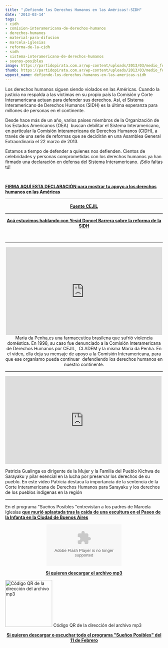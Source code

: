 ```yaml
---
title: "¡Defiende los Derechos Humanos en las Américas!-SIDH"
date: '2013-03-14'
tags:
- cidh
- comision-interamericana-de-derechos-humanos
- derechos-humanos
- material-para-difusion
- marcela-iglesias
- reforma-de-la-cidh
- sidh
- sistema-interamericano-de-derechos-humanos
- suenos-posibles
image: https://partidopirata.com.ar/wp-content/uploads/2013/03/medio_fort_si_web.jpg
thumb: https://partidopirata.com.ar/wp-content/uploads/2013/03/medio_fort_si_web-150x150.jpg
wppost_name: defiende-los-derechos-humanos-en-las-americas-sidh
---
```


Los derechos humanos siguen siendo violados en las Américas. Cuando la justicia no respalda a las víctimas en su propio país la Comisión y Corte Interamericana actuan para defender sus derechos. Así, el Sistema Interamericano de Derechos Humanos (SIDH) es la última esperanza para millones de personas en el continente.

Desde hace más de un año, varios países miembros de la Organización de los Estados Americanos (OEA)  buscan debilitar el Sistema Interamericano, en particular la Comisión Interamericana de Derechos Humanos (CIDH), a través de una serie de reformas que se decidirán en una Asamblea General Extraordinaria el 22 marzo de 2013.

Estamos a tiempo de defender a quienes nos defienden. Cientos de celebridades y personas comprometidas con los derechos humanos ya han firmado una declaración en defensa del Sistema Interamericano. ¡Sólo faltas tú!

&nbsp;

<strong><a href="http://www.avaaz.org/es/petition/Defiende_los_derechos_humanos_en_las_Americas/?cWoGFdb">FIRMA AQUÍ ESTA DECLARACIÓN para mostrar tu apoyo a los derechos humanos en las Américas</a>
</strong>

<hr />
<p style="text-align: center;"><strong><a href="http://cejil.org/firma" target="_blank">Fuente CEJIL</a>
</strong></p>


<hr />
<p style="text-align: center;"><strong><a href="https://partidopirata.com.ar/6341/yesid-doncel-barrera-hablando-sobre-la-reforma-de-la-sidh-derechos-humanos-oea" target="_blank">Acá estuvimos hablando con Yesid Doncel Barrera sobre la reforma de la SIDH</a></strong></p>
&nbsp;

<hr />

<center>
<iframe src="http://player.vimeo.com/video/55615506?color=ffffff" height="281" width="500" allowfullscreen="" frameborder="0"></iframe></center><center></center><center>Maria da Penha,es una farmaceutica brasilena que sufrió violencia doméstica. En 1998, su caso fue denunciado a la Comisión Interamericana de Derechos Humanos por CEJIL,  CLADEM y la misma Maria da Penha. En el video, ella deja su mensaje de apoyo a la Comisión Interamericana, para que ese organismo pueda continuar  defendiendo los derechos humanos en nuestro continente.</center>

<hr />

<iframe src="http://player.vimeo.com/video/59070001?color=ffffff" height="281" width="500" allowfullscreen="" frameborder="0"></iframe>

Patricia Gualinga es dirigente de la Mujer y la Familia del Pueblo Kichwa de Sarayaku y pilar esencial en la lucha por preservar los derechos de su pueblo. En este video Patricia destaca la importancia de la sentencia de la Corte Interamericana de Derechos Humanos para Sarayaku y los derechos de los pueblos indígenas en la región

<hr />

En el programa "Sueños Posibles "entrevistan a los padres de Marcela Iglesias <b><a href="http://www.pagina12.com.ar/diario/suplementos/las12/13-1846-2005-03-26.html" target="_blank">que murió aplastada tras la caída de una escultura en el Paseo de la Infanta en la Ciudad de Buenos Aires</a></b>

<center>
<object id="player1867396" width="240" height="133" classid="clsid:d27cdb6e-ae6d-11cf-96b8-444553540000" codebase="http://download.macromedia.com/pub/shockwave/cabs/flash/swflash.cab#version=6,0,40,0"><param name="AllowScriptAccess" value="always" /><param name="allowFullScreen" value="true" /><param name="wmode" value="transparent" /><param name="src" value="http://www.ivoox.com/playerivoox_ee_1867396_1.html" /><param name="allowfullscreen" value="true" /><param name="allowscriptaccess" value="always" /><embed id="player1867396" width="240" height="133" type="application/x-shockwave-flash" src="http://www.ivoox.com/playerivoox_ee_1867396_1.html" AllowScriptAccess="always" allowFullScreen="true" wmode="transparent" allowfullscreen="true" allowscriptaccess="always" /></object></center>
<p style="text-align: center;"><strong><a href="http://www.ivoox.com/caso-marcela-iglesias-llevado-a-la_md_1867396_1.mp3" target="_blank">Si quieren descargar el archivo mp3</a></strong></p>


<a href="https://partidopirata.com.ar/wp-content/uploads/2013/03/chart6.png"><img class="size-full wp-image-8804" alt="Código QR de la dirección del archivo mp3" src="https://partidopirata.com.ar/wp-content/uploads/2013/03/chart6.png" width="150" height="150" /></a> Código QR de la dirección del archivo mp3

<p style="text-align: center;"><strong><a href="http://partido-pirata.blogspot.com/2013/02/suenos-posibles-del-11-de-febrero.html">Si quieren descargar o escuchar todo el programa "Sueños Posibles" del 11 de Febrero</a></strong></p>
